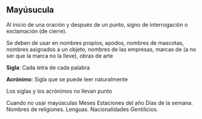 ## Mayúsucula
Al inicio de una oración y después de un punto, signo de interrogación o exclamación (de cierre).

Se deben de usar en nombres propios, apodos, nombres de mascotas, nombres asignados a un objeto, nombres de las empresas, marcas de (a no ser que la marca no la lleve), obras de arte

**Sigla**: Cada letra de cada palabra

**Acrónimo**: Sigla que se puede leer naturalmente

Los siglas y los acrónimos no llevan punto

Cuando no usar mayúsculas
Meses
Estaciones del año
Días de la semana.
Nombres de religiones.
Lenguas.
Nacionalidades
Gentilicios.